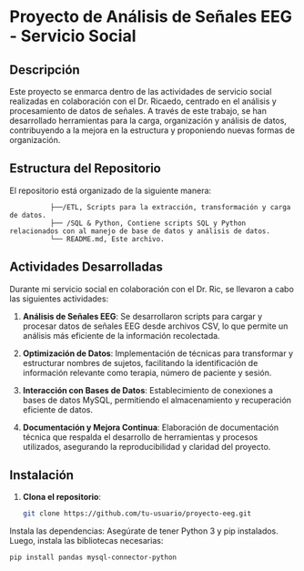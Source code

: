 # Proyecto de Análisis de Señales EEG - Servicio Social

## Descripción
Este proyecto se enmarca dentro de las actividades de servicio social realizadas en colaboración con el Dr. Ricaedo, centrado en el análisis y procesamiento de datos de señales. A través de este trabajo, se han desarrollado herramientas para la carga, organización y análisis de datos, contribuyendo a la mejora en la estructura y proponiendo nuevas formas de organización.

## Estructura del Repositorio
El repositorio está organizado de la siguiente manera:

              ├──/ETL, Scripts para la extracción, transformación y carga de datos. 
              ├── /SQL & Python, Contiene scripts SQL y Python relacionados con al manejo de base de datos y análisis de datos. 
              └── README.md, Este archivo.


## Actividades Desarrolladas
Durante mi servicio social en colaboración con el Dr. Ric, se llevaron a cabo las siguientes actividades:

1. **Análisis de Señales EEG**: Se desarrollaron scripts para cargar y procesar datos de señales EEG desde archivos CSV, lo que permite un análisis más eficiente de la información recolectada.

2. **Optimización de Datos**: Implementación de técnicas para transformar y estructurar nombres de sujetos, facilitando la identificación de información relevante como terapia, número de paciente y sesión.

3. **Interacción con Bases de Datos**: Establecimiento de conexiones a bases de datos MySQL, permitiendo el almacenamiento y recuperación eficiente de datos.

4. **Documentación y Mejora Continua**: Elaboración de documentación técnica que respalda el desarrollo de herramientas y procesos utilizados, asegurando la reproducibilidad y claridad del proyecto.

## Instalación

1. **Clona el repositorio**:
   ```bash
   git clone https://github.com/tu-usuario/proyecto-eeg.git


Instala las dependencias: Asegúrate de tener Python 3 y pip instalados. Luego, instala las bibliotecas necesarias:

`pip install pandas mysql-connector-python`







